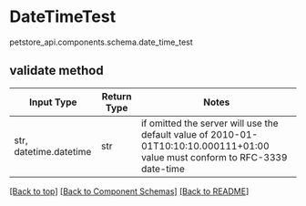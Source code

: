 # DateTimeTest
petstore_api.components.schema.date_time_test

## validate method
Input Type | Return Type | Notes
------------ | ------------- | -------------
str, datetime.datetime | str | if omitted the server will use the default value of 2010-01-01T10:10:10.000111+01:00 value must conform to RFC-3339 date-time

[[Back to top]](#top) [[Back to Component Schemas]](../../../README.md#Component-Schemas) [[Back to README]](../../../README.md)
